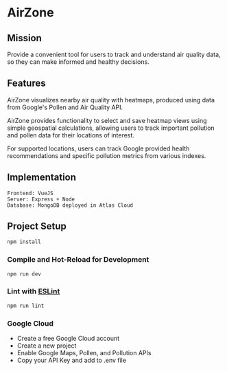 # AirZone

## Mission
Provide a convenient tool for users to track and understand air quality data, so they can make informed and healthy decisions.

## Features

AirZone visualizes nearby air quality with heatmaps, produced using data from Google's Pollen and Air Quality API.

AirZone provides functionality to select and save heatmap views using simple geospatial calculations, allowing users to track important pollution and pollen data for their locations of interest.

For supported locations, users can track Google provided health recommendations and specific pollution metrics from various indexes.

## Implementation
    Frontend: VueJS
    Server: Express + Node
    Database: MongoDB deployed in Atlas Cloud

## Project Setup

```sh
npm install
```

### Compile and Hot-Reload for Development

```sh
npm run dev
```

### Lint with [ESLint](https://eslint.org/)

```sh
npm run lint
```

### Google Cloud
- Create a free Google Cloud account
- Create a new project
- Enable Google Maps, Pollen, and Pollution APIs
- Copy your API Key and add to .env file
